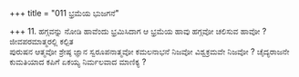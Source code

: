 +++
title = "011 ಭ್ರಮೆಯ ಭುಜಗನೆ"

+++
11. ಹಗ್ಗವನ್ನು ನೋಡಿ ಹಾವೆಂದು ಭ್ರಮಿಸಿದಾಗ ಆ ಭ್ರಮೆಯ ಹಾವು ಹಗ್ಗವೋ ಚಲಿಸುವ ಹಾವೋ ? ಜೀವಪರಮಾತ್ಮರಲ್ಲಿ ಕಲ್ಪಿತ   
ಪುರುಷನ ಆತ್ಮವೋ ಶ್ರೇಷ್ಠ ಜ್ಞಾನ ಸ್ವರೂಪನಾತ್ಮವೋ ಕಮಲನಾಭನೆ ನಿಜವೋ ವಿಶ್ವಕ್ರಮವೇ ನಿಜವೋ ? ಚೈದ್ಯರಾಜನೇ ಕುಮತಿಯಾದ ಕಪಿಗೆ ಏಕಯ್ಯ ನಿರ್ಮಲವಾದ ಮಾಣಿಕ್ಯ ?